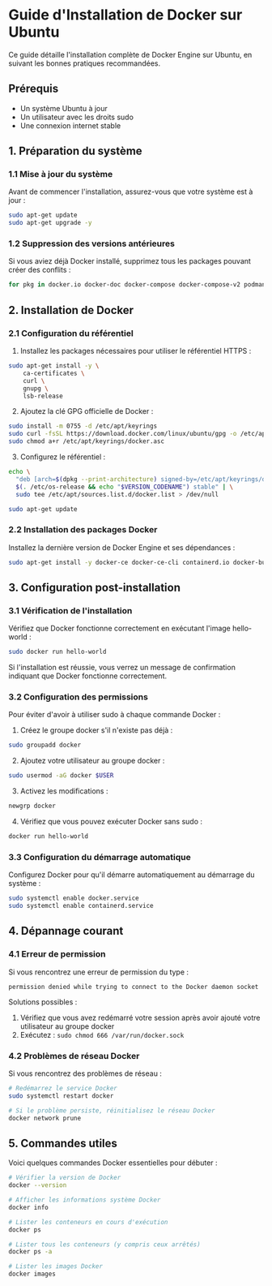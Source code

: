 # Guide d'Installation de Docker sur Ubuntu

Ce guide détaille l'installation complète de Docker Engine sur Ubuntu, en suivant les bonnes pratiques recommandées.

## Prérequis

- Un système Ubuntu à jour
- Un utilisateur avec les droits sudo
- Une connexion internet stable

## 1. Préparation du système

### 1.1 Mise à jour du système

Avant de commencer l'installation, assurez-vous que votre système est à jour :

```bash
sudo apt-get update
sudo apt-get upgrade -y
```

### 1.2 Suppression des versions antérieures

Si vous aviez déjà Docker installé, supprimez tous les packages pouvant créer des conflits :

```bash
for pkg in docker.io docker-doc docker-compose docker-compose-v2 podman-docker containerd runc; do sudo apt-get remove $pkg; done
```

## 2. Installation de Docker

### 2.1 Configuration du référentiel

1. Installez les packages nécessaires pour utiliser le référentiel HTTPS :

```bash
sudo apt-get install -y \
    ca-certificates \
    curl \
    gnupg \
    lsb-release
```

2. Ajoutez la clé GPG officielle de Docker :

```bash
sudo install -m 0755 -d /etc/apt/keyrings
sudo curl -fsSL https://download.docker.com/linux/ubuntu/gpg -o /etc/apt/keyrings/docker.asc
sudo chmod a+r /etc/apt/keyrings/docker.asc
```

3. Configurez le référentiel :

```bash
echo \
  "deb [arch=$(dpkg --print-architecture) signed-by=/etc/apt/keyrings/docker.asc] https://download.docker.com/linux/ubuntu \
  $(. /etc/os-release && echo "$VERSION_CODENAME") stable" | \
  sudo tee /etc/apt/sources.list.d/docker.list > /dev/null

sudo apt-get update
```

### 2.2 Installation des packages Docker

Installez la dernière version de Docker Engine et ses dépendances :

```bash
sudo apt-get install -y docker-ce docker-ce-cli containerd.io docker-buildx-plugin docker-compose-plugin
```

## 3. Configuration post-installation

### 3.1 Vérification de l'installation

Vérifiez que Docker fonctionne correctement en exécutant l'image hello-world :

```bash
sudo docker run hello-world
```

Si l'installation est réussie, vous verrez un message de confirmation indiquant que Docker fonctionne correctement.

### 3.2 Configuration des permissions

Pour éviter d'avoir à utiliser sudo à chaque commande Docker :

1. Créez le groupe docker s'il n'existe pas déjà :
```bash
sudo groupadd docker
```

2. Ajoutez votre utilisateur au groupe docker :
```bash
sudo usermod -aG docker $USER
```

3. Activez les modifications :
```bash
newgrp docker
```

4. Vérifiez que vous pouvez exécuter Docker sans sudo :
```bash
docker run hello-world
```

### 3.3 Configuration du démarrage automatique

Configurez Docker pour qu'il démarre automatiquement au démarrage du système :

```bash
sudo systemctl enable docker.service
sudo systemctl enable containerd.service
```

## 4. Dépannage courant

### 4.1 Erreur de permission

Si vous rencontrez une erreur de permission du type :
```
permission denied while trying to connect to the Docker daemon socket
```

Solutions possibles :
1. Vérifiez que vous avez redémarré votre session après avoir ajouté votre utilisateur au groupe docker
2. Exécutez : `sudo chmod 666 /var/run/docker.sock`

### 4.2 Problèmes de réseau Docker

Si vous rencontrez des problèmes de réseau :
```bash
# Redémarrez le service Docker
sudo systemctl restart docker

# Si le problème persiste, réinitialisez le réseau Docker
docker network prune
```

## 5. Commandes utiles

Voici quelques commandes Docker essentielles pour débuter :

```bash
# Vérifier la version de Docker
docker --version

# Afficher les informations système Docker
docker info

# Lister les conteneurs en cours d'exécution
docker ps

# Lister tous les conteneurs (y compris ceux arrêtés)
docker ps -a

# Lister les images Docker
docker images
```